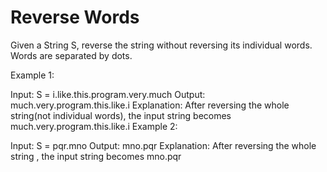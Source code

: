 # Reverse Words

Given a String S, reverse the string without reversing its individual words. Words are separated by dots.

Example 1:

Input:
S = i.like.this.program.very.much
Output: much.very.program.this.like.i
Explanation: After reversing the whole
string(not individual words), the input
string becomes
much.very.program.this.like.i
Example 2:

Input:
S = pqr.mno
Output: mno.pqr
Explanation: After reversing the whole
string , the input string becomes
mno.pqr
